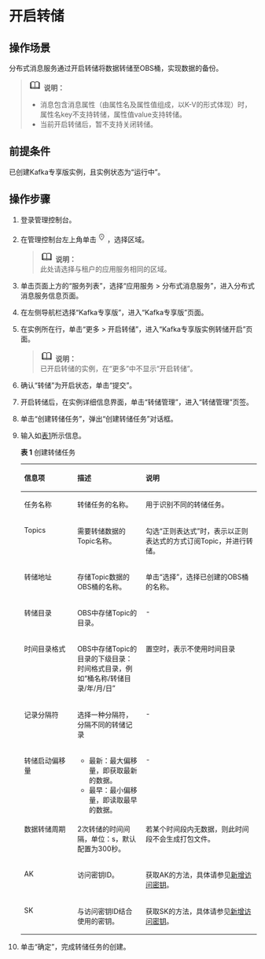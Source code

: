 # 开启转储<a name="dms-ug-1812260001"></a>

## 操作场景<a name="section25721930119"></a>

分布式消息服务通过开启转储将数据转储至OBS桶，实现数据的备份。

>![](public_sys-resources/icon-note.gif) **说明：**   
>-   消息包含消息属性（由属性名及属性值组成，以K-V的形式体现）时，属性名key不支持转储，属性值value支持转储。  
>-   当前开启转储后，暂不支持关闭转储。  

## 前提条件<a name="section6131811171110"></a>

已创建Kafka专享版实例，且实例状态为“运行中”。

## 操作步骤<a name="section795414165117"></a>

1.  登录管理控制台。
2.  在管理控制台左上角单击![](figures/icon-region.png)，选择区域。

    >![](public_sys-resources/icon-note.gif) **说明：**   
    >此处请选择与租户的应用服务相同的区域。  

3.  单击页面上方的“服务列表”，选择“应用服务 \> 分布式消息服务”，进入分布式消息服务信息页面。
4.  在左侧导航栏选择“Kafka专享版”，进入“Kafka专享版”页面。
5.  在实例所在行，单击“更多 \> 开启转储”，进入“Kafka专享版实例转储开启”页面。

    >![](public_sys-resources/icon-note.gif) **说明：**   
    >已开启转储的实例，在“更多”中不显示“开启转储”。  

6.  确认“转储”为开启状态，单击“提交”。
7.  开启转储后，在实例详细信息界面，单击“转储管理”，进入“转储管理”页签。
8.  单击“创建转储任务”，弹出“创建转储任务”对话框。
9.  输入如[表1](#table1519116207451)所示信息。

    **表 1**  创建转储任务

    <a name="table1519116207451"></a>
    <table><thead align="left"><tr id="row21921520174516"><th class="cellrowborder" valign="top" width="22.51225122512251%" id="mcps1.2.4.1.1"><p id="p65563314423"><a name="p65563314423"></a><a name="p65563314423"></a>信息项</p>
    </th>
    <th class="cellrowborder" valign="top" width="28.982898289828984%" id="mcps1.2.4.1.2"><p id="p356183311427"><a name="p356183311427"></a><a name="p356183311427"></a>描述</p>
    </th>
    <th class="cellrowborder" valign="top" width="48.5048504850485%" id="mcps1.2.4.1.3"><p id="p756163324216"><a name="p756163324216"></a><a name="p756163324216"></a>说明</p>
    </th>
    </tr>
    </thead>
    <tbody><tr id="row17192020114510"><td class="cellrowborder" valign="top" width="22.51225122512251%" headers="mcps1.2.4.1.1 "><p id="p151921202455"><a name="p151921202455"></a><a name="p151921202455"></a>任务名称</p>
    </td>
    <td class="cellrowborder" valign="top" width="28.982898289828984%" headers="mcps1.2.4.1.2 "><p id="p7192112024518"><a name="p7192112024518"></a><a name="p7192112024518"></a>转储任务的名称。</p>
    </td>
    <td class="cellrowborder" valign="top" width="48.5048504850485%" headers="mcps1.2.4.1.3 "><p id="p14994113015548"><a name="p14994113015548"></a><a name="p14994113015548"></a>用于识别不同的转储任务。</p>
    </td>
    </tr>
    <tr id="row14192192018456"><td class="cellrowborder" valign="top" width="22.51225122512251%" headers="mcps1.2.4.1.1 "><p id="p519232044511"><a name="p519232044511"></a><a name="p519232044511"></a>Topics</p>
    </td>
    <td class="cellrowborder" valign="top" width="28.982898289828984%" headers="mcps1.2.4.1.2 "><p id="p119262010453"><a name="p119262010453"></a><a name="p119262010453"></a>需要转储数据的Topic名称。</p>
    </td>
    <td class="cellrowborder" valign="top" width="48.5048504850485%" headers="mcps1.2.4.1.3 "><p id="p15192102010451"><a name="p15192102010451"></a><a name="p15192102010451"></a>勾选“正则表达式”时，表示以正则表达式的方式订阅Topic，并进行转储。</p>
    </td>
    </tr>
    <tr id="row151921620184510"><td class="cellrowborder" valign="top" width="22.51225122512251%" headers="mcps1.2.4.1.1 "><p id="p1719292084518"><a name="p1719292084518"></a><a name="p1719292084518"></a>转储地址</p>
    </td>
    <td class="cellrowborder" valign="top" width="28.982898289828984%" headers="mcps1.2.4.1.2 "><p id="p819262013458"><a name="p819262013458"></a><a name="p819262013458"></a>存储Topic数据的OBS桶的名称。</p>
    </td>
    <td class="cellrowborder" valign="top" width="48.5048504850485%" headers="mcps1.2.4.1.3 "><p id="p6192142016455"><a name="p6192142016455"></a><a name="p6192142016455"></a>单击“选择”，选择已创建的OBS桶的名称。</p>
    </td>
    </tr>
    <tr id="row319252017451"><td class="cellrowborder" valign="top" width="22.51225122512251%" headers="mcps1.2.4.1.1 "><p id="p1519220205457"><a name="p1519220205457"></a><a name="p1519220205457"></a>转储目录</p>
    </td>
    <td class="cellrowborder" valign="top" width="28.982898289828984%" headers="mcps1.2.4.1.2 "><p id="p2192132064516"><a name="p2192132064516"></a><a name="p2192132064516"></a>OBS中存储Topic的目录。</p>
    </td>
    <td class="cellrowborder" valign="top" width="48.5048504850485%" headers="mcps1.2.4.1.3 "><p id="p119232084514"><a name="p119232084514"></a><a name="p119232084514"></a>-</p>
    </td>
    </tr>
    <tr id="row181926205458"><td class="cellrowborder" valign="top" width="22.51225122512251%" headers="mcps1.2.4.1.1 "><p id="p1819214209454"><a name="p1819214209454"></a><a name="p1819214209454"></a>时间目录格式</p>
    </td>
    <td class="cellrowborder" valign="top" width="28.982898289828984%" headers="mcps1.2.4.1.2 "><p id="p10192620124519"><a name="p10192620124519"></a><a name="p10192620124519"></a>OBS中存储Topic的目录的下级目录：时间格式目录，例如“桶名称/转储目录/年/月/日”</p>
    </td>
    <td class="cellrowborder" valign="top" width="48.5048504850485%" headers="mcps1.2.4.1.3 "><p id="p3913142217225"><a name="p3913142217225"></a><a name="p3913142217225"></a>置空时，表示不使用时间目录</p>
    </td>
    </tr>
    <tr id="row131921620164517"><td class="cellrowborder" valign="top" width="22.51225122512251%" headers="mcps1.2.4.1.1 "><p id="p16192172084518"><a name="p16192172084518"></a><a name="p16192172084518"></a>记录分隔符</p>
    </td>
    <td class="cellrowborder" valign="top" width="28.982898289828984%" headers="mcps1.2.4.1.2 "><p id="p919292044512"><a name="p919292044512"></a><a name="p919292044512"></a>选择一种分隔符，分隔不同的转储记录</p>
    </td>
    <td class="cellrowborder" valign="top" width="48.5048504850485%" headers="mcps1.2.4.1.3 "><p id="p819252019454"><a name="p819252019454"></a><a name="p819252019454"></a>-</p>
    </td>
    </tr>
    <tr id="row161924204457"><td class="cellrowborder" valign="top" width="22.51225122512251%" headers="mcps1.2.4.1.1 "><p id="p111923201454"><a name="p111923201454"></a><a name="p111923201454"></a>转储启动偏移量</p>
    </td>
    <td class="cellrowborder" valign="top" width="28.982898289828984%" headers="mcps1.2.4.1.2 "><a name="ul13409108182612"></a><a name="ul13409108182612"></a><ul id="ul13409108182612"><li>最新：最大偏移量，即获取最新的数据。</li><li>最早：最小偏移量，即读取最早的数据。</li></ul>
    </td>
    <td class="cellrowborder" valign="top" width="48.5048504850485%" headers="mcps1.2.4.1.3 "><p id="p15192192011450"><a name="p15192192011450"></a><a name="p15192192011450"></a>-</p>
    </td>
    </tr>
    <tr id="row985725134615"><td class="cellrowborder" valign="top" width="22.51225122512251%" headers="mcps1.2.4.1.1 "><p id="p15857155124612"><a name="p15857155124612"></a><a name="p15857155124612"></a>数据转储周期</p>
    </td>
    <td class="cellrowborder" valign="top" width="28.982898289828984%" headers="mcps1.2.4.1.2 "><p id="p11857145194619"><a name="p11857145194619"></a><a name="p11857145194619"></a>2次转储的时间间隔，单位：s，默认配置为300秒。</p>
    </td>
    <td class="cellrowborder" valign="top" width="48.5048504850485%" headers="mcps1.2.4.1.3 "><p id="p5857155116468"><a name="p5857155116468"></a><a name="p5857155116468"></a>若某个时间段内无数据，则此时间段不会生成打包文件。</p>
    </td>
    </tr>
    <tr id="row14620190154718"><td class="cellrowborder" valign="top" width="22.51225122512251%" headers="mcps1.2.4.1.1 "><p id="p106201109473"><a name="p106201109473"></a><a name="p106201109473"></a>AK</p>
    </td>
    <td class="cellrowborder" valign="top" width="28.982898289828984%" headers="mcps1.2.4.1.2 "><p id="p1462060134711"><a name="p1462060134711"></a><a name="p1462060134711"></a>访问密钥ID。</p>
    </td>
    <td class="cellrowborder" valign="top" width="48.5048504850485%" headers="mcps1.2.4.1.3 "><p id="p19620507474"><a name="p19620507474"></a><a name="p19620507474"></a>获取AK的方法，具体请参见<a href="https://support.huaweicloud.com/usermanual-iam/zh-cn_topic_0079477318.html" target="_blank" rel="noopener noreferrer">新增访问密钥</a>。</p>
    </td>
    </tr>
    <tr id="row2036391144718"><td class="cellrowborder" valign="top" width="22.51225122512251%" headers="mcps1.2.4.1.1 "><p id="p1936391144716"><a name="p1936391144716"></a><a name="p1936391144716"></a>SK</p>
    </td>
    <td class="cellrowborder" valign="top" width="28.982898289828984%" headers="mcps1.2.4.1.2 "><p id="p1636341144719"><a name="p1636341144719"></a><a name="p1636341144719"></a>与访问密钥ID结合使用的密钥。</p>
    </td>
    <td class="cellrowborder" valign="top" width="48.5048504850485%" headers="mcps1.2.4.1.3 "><p id="p236321184711"><a name="p236321184711"></a><a name="p236321184711"></a>获取SK的方法，具体请参见<a href="https://support.huaweicloud.com/usermanual-iam/zh-cn_topic_0079477318.html" target="_blank" rel="noopener noreferrer">新增访问密钥</a>。</p>
    </td>
    </tr>
    </tbody>
    </table>

10. 单击“确定”，完成转储任务的创建。

